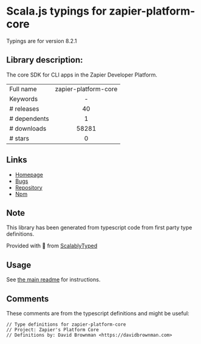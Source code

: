 
# Scala.js typings for zapier-platform-core

Typings are for version 8.2.1

## Library description:
The core SDK for CLI apps in the Zapier Developer Platform.

|                    |                 |
| ------------------ | :-------------: |
| Full name          | zapier-platform-core |
| Keywords           | - |
| # releases         | 40 |
| # dependents       | 1 |
| # downloads        | 58281 |
| # stars            | 0 |

## Links
- [Homepage](https://zapier.com/)
- [Bugs](https://github.com/zapier/zapier-platform-core/issues)
- [Repository](https://github.com/zapier/zapier-platform-core)
- [Npm](https://www.npmjs.com/package/zapier-platform-core)
    


## Note
This library has been generated from typescript code from first party type definitions.

Provided with :purple_heart: from [ScalablyTyped](https://github.com/oyvindberg/ScalablyTyped)

## Usage
See [the main readme](../../readme.md) for instructions.

## Comments

These comments are from the typescript definitions and might be useful:
```
// Type definitions for zapier-platform-core
// Project: Zapier's Platform Core
// Definitions by: David Brownman <https://davidbrownman.com>

```

